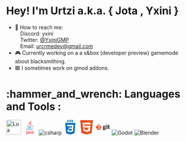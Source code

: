 <h1>Hey! I'm Urtzi a.k.a. { Jota , Yxini } </h1>
<hl>

- 📧 How to reach me: <br>
       &#8195;Discord: yxini <br>
       &#8195;Twitter: <a href="https://twitter.com/yxinigmp">@YxiniGMP</a><br>
       &#8195;Email: urcrmedev@gmail.com <br>
- 🎮 Currently working on a a s&box (developer preview) gamemode about blacksmithing.
- 🟦 I sometimes work on gmod addons.
<h1> :hammer_and_wrench: Languages and Tools :</h1>
<hl>
<div>
  <img src="https://icons.veryicon.com/png/o/business/vscode-program-item-icon/lua-1.png" title="Lua" **alt="Lua" width="40" height="40"/> 
  <img src="https://github.com/devicons/devicon/blob/master/icons/java/java-original-wordmark.svg" title="Java" alt="Java" width="40" height="40"/> 
  <img src="https://static-00.iconduck.com/assets.00/c-sharp-c-icon-456x512-9sej0lrz.png" title="csharp" alt="csharp" width="40" height="40"/> 
  <img src="https://github.com/devicons/devicon/blob/master/icons/css3/css3-plain-wordmark.svg"  title="CSS3" alt="CSS" width="40" height="40"/> 
  <img src="https://github.com/devicons/devicon/blob/master/icons/html5/html5-original.svg" title="HTML5" alt="HTML" width="40" height="40"/> 
  <img src="https://github.com/devicons/devicon/blob/master/icons/git/git-original-wordmark.svg" title="Git" alt="Git" width="40" height="40"/> 
  <img src="https://godotengine.org/assets/press/icon_color.png" title="Godot" alt="Godot" width="40" height="40"/> 
       <img src="https://upload.wikimedia.org/wikipedia/commons/thumb/0/0c/Blender_logo_no_text.svg/512px-Blender_logo_no_text.svg.png" title="Blender" alt="Blender" width="40" height="40"/> 
</div>
